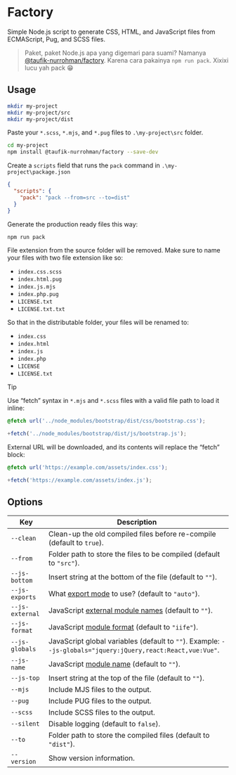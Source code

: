 Factory
=======

Simple Node.js script to generate CSS, HTML, and JavaScript files from ECMAScript, Pug, and SCSS files.

> Paket, paket Node.js apa yang digemari para suami? Namanya [@taufik-nurrohman/factory](https://www.npmjs.com/package/@taufik-nurrohman/factory). Karena cara pakainya `npm run pack`. Xixixi lucu yah pack 😁

Usage
-----

~~~ sh
mkdir my-project
mkdir my-project/src
mkdir my-project/dist
~~~

Paste your `*.scss`, `*.mjs`, and `*.pug` files to `.\my-project\src` folder.

~~~ sh
cd my-project
npm install @taufik-nurrohman/factory --save-dev
~~~

Create a `scripts` field that runs the `pack` command in `.\my-project\package.json`

~~~ json
{
  "scripts": {
    "pack": "pack --from=src --to=dist"
  }
}
~~~

Generate the production ready files this way:

~~~ sh
npm run pack
~~~

File extension from the source folder will be removed. Make sure to name your files with two file extension like so:

 - `index.css.scss`
 - `index.html.pug`
 - `index.js.mjs`
 - `index.php.pug`
 - `LICENSE.txt`
 - `LICENSE.txt.txt`

So that in the distributable folder, your files will be renamed to:

 - `index.css`
 - `index.html`
 - `index.js`
 - `index.php`
 - `LICENSE`
 - `LICENSE.txt`

> [!TIP]
>
> Use “fetch” syntax in `*.mjs` and `*.scss` files with a valid file path to load it inline:
>
> ~~~ css
> @fetch url('../node_modules/bootstrap/dist/css/bootstrap.css');
> ~~~
>
> ~~~ js
> +fetch('../node_modules/bootstrap/dist/js/bootstrap.js');
> ~~~
>
> External URL will be downloaded, and its contents will replace the “fetch” block:
>
> ~~~ css
> @fetch url('https://example.com/assets/index.css');
> ~~~
>
> ~~~ js
> +fetch('https://example.com/assets/index.js');
> ~~~

Options
-------

Key | Description
--- | -----------
`--clean` | Clean-up the old compiled files before re-compile (default to `true`).
`--from` | Folder path to store the files to be compiled (default to `"src"`).
`--js-bottom` | Insert string at the bottom of the file (default to `""`).
`--js-exports` | What [export mode](https://rollupjs.org/guide/en/#outputexports) to use? (default to `"auto"`).
`--js-external` | JavaScript [external module names](https://rollupjs.org/guide/en/#quick-start) (default to `""`).
`--js-format` | JavaScript [module format](https://rollupjs.org/guide/en/#quick-start) (default to `"iife"`).
`--js-globals` | JavaScript global variables (default to `""`). Example: `--js-globals="jquery:jQuery,react:React,vue:Vue"`.
`--js-name` | JavaScript [module name](https://rollupjs.org/guide/en/#quick-start) (default to `""`).
`--js-top` | Insert string at the top of the file (default to `""`).
`--mjs` | Include MJS files to the output.
`--pug` | Include PUG files to the output.
`--scss` | Include SCSS files to the output.
`--silent` | Disable logging (default to `false`).
`--to` | Folder path to store the compiled files (default to `"dist"`).
`--version` | Show version information.